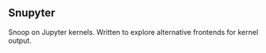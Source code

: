 ## Snupyter

Snoop on Jupyter kernels. Written to explore alternative frontends for kernel output.


